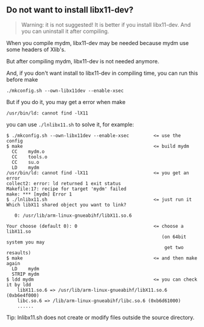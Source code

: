 ## Do not want to install libx11-dev?

> Warning: it is not suggested! It is better if you install libx11-dev. And you can uninstall it after compiling.

When you compile mydm, libx11-dev may be needed because mydm use some headers of Xlib's.

But after compiling mydm, libx11-dev is not needed anymore.

And, if you don't want install to libx11-dev in compiling time, you can run this before make

```
./mkconfig.sh --own-libx11dev --enable-xsec
```

But if you do it, you may get a error when make

```
/usr/bin/ld: cannot find -lX11
```

you can use `./lnlibx11.sh` to solve it, for example:

```
$ ./mkconfig.sh --own-libx11dev --enable-xsec         <= use the config
$ make                                                <= build mydm
  CC	mydm.o
  CC	tools.o
  CC	su.o
  LD	mydm
/usr/bin/ld: cannot find -lX11                        <= you get an error
collect2: error: ld returned 1 exit status
Makefile:17: recipe for target 'mydm' failed
make: *** [mydm] Error 1
$ ./lnlibx11.sh                                       <= just run it
Which libX11 shared object you want to link?

   0: /usr/lib/arm-linux-gnueabihf/libX11.so.6

Your choose (default 0): 0                            <= choose a libX11.so
                                                         (on 64bit system you may
                                                          get two resaults)
$ make                                                <= and then make again
  LD	mydm
  STRIP	mydm
$ ldd mydm                                            <= you can check it by ldd
	libX11.so.6 => /usr/lib/arm-linux-gnueabihf/libX11.so.6 (0xb6e4f000)
	libc.so.6 => /lib/arm-linux-gnueabihf/libc.so.6 (0xb6d61000)
	......
```

Tip: lnlibx11.sh does not create or modify files outside the source directory.
